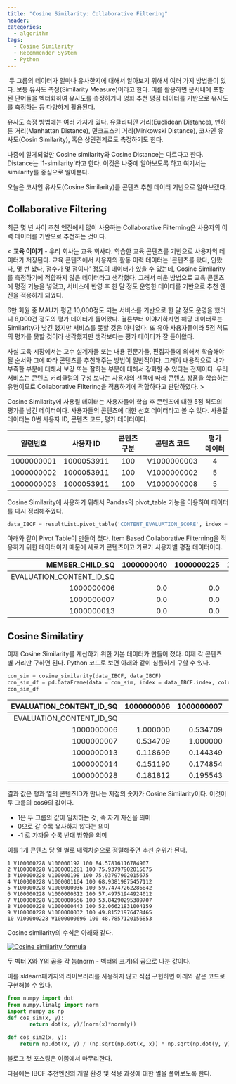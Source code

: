 ```yaml
---
title: "Cosine Similarity: Collaborative Filtering"
header:
categories:
  - algorithm
tags:
  - Cosine Similarity
  - Recommender System
  - Python
---
```




​        두 그룹의 데이터가 얼마나 유사한지에 대해서 알아보기 위해서 여러 가지 방법들이 있다. 보통 유사도 측정(Similarity Measure)이라고 한다. 이를 활용하면 문서내에 포함된 단어들을 벡터화하여 유사도를 측정하거나 영화 추천 평점 데이터를 기반으로 유사도를 측정하는 등 다양하게 활용된다.

유사도 측정 방법에는 여러 가지가 있다. 유클리디안 거리(Euclidean Distance), 맨하튼 거리(Manhattan Distance), 민코프스키 거리(Minkowski Distance), 코사인 유사도(Cosin Similarity), 혹은 상관관계로도 측정하기도 한다. 

나중에 알게되었만 Cosine similarity와 Cosine Distance는 다르다고 한다. Distance는 '1-similarity'라고 한다. 이것은 나중에 알아보도록 하고 여기서는 similarity를 중심으로 알아본다.

오늘은 코사인 유사도(Cosine Similarity)를 콘텐츠 추천 데이터 기반으로 알아보겠다. 

## Collaborative Filtering

  최근 몇 년 사이 추천 엔진에서 많이 사용하는 Collaborative Filterning은 사용자의 이력 데이터를 기반으로 추천하는 것이다. 

< <strong>교육 이야기</strong> - 우리 회사는 교육 회사다. 학습한 교육 콘텐츠를 기반으로 사용자의 데이터가 저장된다. 교육 콘텐츠에서 사용자의 활동 이력 데이터는 '콘텐츠를 봤다, 안봤다, 몇 번 봤다, 점수가 몇 점이다'  정도의 데이터가 있을 수 있는데, Cosine Similarity를 측정하기에 적합하지 않은 데이터라고 생각했다. 그래서 쉬운 방법으로 교육 콘텐츠에 평점 기능을 넣었고, 서비스에 반영 후 한 달 정도 운영한 데이터를 기반으로 추천 엔진을 적용하게 되었다. 

6만 회원 중 MAU가 평균 10,000정도 되는 서비스를 기반으로 한 달 정도 운영을 했더니 8,000건 정도의 평가 데이터가 들어왔다. 결론부터 이야기하자면 해당 데이터로는 Similarity가 낮긴 했지만 서비스를 못할 것은 아니었다. 또 유아 사용자들이라 5점 척도의 평가를 못할 것이라 생각했지만 생각보다는 평가 데이터가 잘 들어왔다.

사실 교육 시장에서는 교수 설계자들 또는 내용 전문가들, 편집자들에 의해서 학습해야될 순서와 그에 따라 콘텐츠를 추천해주는 방법이 일반적이다. 그래야 내용적으로 내가 부족한 부분에 대해서 보강 또는 잘하는 부분에 대해서 강화할 수 있다는 전제이다. 우리 서비스는 콘텐츠 커리큘럼의 구성 보다는 사용자의 선택에 따라 콘텐츠 상품을 학습하는 유형이므로 Collaborative Filtering을 적용하기에 적합하다고 판단하였다. >

Cosine Similarity에 사용될 데이터는 사용자들이 학습 후 콘텐츠에 대한 5점 척도의 평가를 남긴 데이터이다. 사용자들의 콘텐츠에 대한 선호 데이터라고 볼 수 있다. 사용할 데이터는 0번 사용자 ID, 콘텐츠 코드, 평가 데이터이다. 

|  일련번호  | 사용자 ID  | 콘텐츠 구분 | 콘텐츠 코드 | 평가 데이터 |
| :--------: | :--------: | :---------: | :---------: | :---------: |
| 1000000001 | 1000053911 |     100     | V1000000003 |      4      |
| 1000000002 | 1000053911 |     100     | V1000000002 |      5      |
| 1000000003 | 1000053911 |     100     | V1000000008 |      5      |

Cosine Similarity에 사용하기 위해서 Pandas의 pivot_table 기능을 이용하여 데이터를 다시 정리해주었다.

~~~python
data_IBCF = resultList.pivot_table('CONTENT_EVALUATION_SCORE', index = 'EVALUATION_CONTENT_ID', columns = 'MEMBER_CHILD_SQ').fillna(0)
~~~

아래와 같이 Pivot Table이 만들어 졌다. Item Based Collaborative Filterning을 적용하기 위한 데이터이기 때문에 세로가 콘텐츠이고 가로가 사용자별 평점 데이터이다.

|          MEMBER_CHILD_SQ | 1000000040 | 1000000225 | 1000000339 | 1000000366 | 1000000394 | 1000000495 | 1000000497 | 1000000530 | 1000000547 | 1000000820 |  ... | 1000064741 | 1000064751 | 1000064760 | 1000064774 | 1000064776 | 1000064809 | 1000064810 | 1000064811 | 1000064813 | 1000064815 |
| -----------------------: | ---------: | ---------: | ---------: | ---------: | ---------: | ---------: | ---------: | ---------: | ---------: | ---------: | ---: | ---------: | ---------: | ---------: | ---------: | ---------: | ---------: | ---------: | ---------: | ---------: | ---------: |
| EVALUATION_CONTENT_ID_SQ |            |            |            |            |            |            |            |            |            |            |      |            |            |            |            |            |            |            |            |            |            |
|               1000000006 |        0.0 |        0.0 |        0.0 |        0.0 |        0.0 |        0.0 |        0.0 |        0.0 |        0.0 |        0.0 |  ... |        0.0 |        0.0 |        0.0 |        0.0 |        0.0 |        0.0 |        0.0 |        5.0 |        0.0 |        0.0 |
|               1000000007 |        0.0 |        0.0 |        0.0 |        0.0 |        0.0 |        0.0 |        0.0 |        0.0 |        0.0 |        0.0 |  ... |        0.0 |        0.0 |        0.0 |        0.0 |        0.0 |        0.0 |        0.0 |        0.0 |        0.0 |        0.0 |
|               1000000013 |        0.0 |        0.0 |        0.0 |        0.0 |        0.0 |        0.0 |        0.0 |        0.0 |        0.0 |        0.0 |  ... |        0.0 |        0.0 |        0.0 |        0.0 |        0.0 |        0.0 |        0.0 |        0.0 |        0.0 |        0.0 |



## Cosine Similatiry

이제 Cosine Similarity를 계산하기 위한 기본 데이터가 만들어 졌다. 이제 각 콘텐츠 별 거리만 구하면 된다. Python 코드로 보면 아래와 같이 심플하게 구할 수 있다.

~~~python
con_sim = cosine_similarity(data_IBCF, data_IBCF)
con_sim_df = pd.DataFrame(data = con_sim, index = data_IBCF.index, columns = data_IBCF.index)
con_sim_df
~~~

| EVALUATION_CONTENT_ID_SQ | 1000000006 | 1000000007 | 1000000013 | 1000000014 | 1000000028 | 1000000029 | 1000000035 | 1000000036 | 1000000042 | 1000000043 |  ... | V100000233 | V100000235 | V100000238 | V100000239 | V100000240 | V100000246 | V100000249 | V100000254 | V100000256 | V100000258 |
| -----------------------: | ---------: | ---------: | ---------: | ---------: | ---------: | ---------: | ---------: | ---------: | ---------: | ---------: | ---: | ---------: | ---------: | ---------: | ---------: | ---------: | ---------: | ---------: | ---------: | ---------: | ---------: |
| EVALUATION_CONTENT_ID_SQ |            |            |            |            |            |            |            |            |            |            |      |            |            |            |            |            |            |            |            |            |            |
|               1000000006 |   1.000000 |   0.534709 |   0.118699 |   0.151190 |   0.181812 |   0.154930 |   0.082285 |   0.138781 |   0.086249 |   0.083669 |  ... |        0.0 |   0.000000 |        0.0 |        0.0 |   0.117421 |        0.0 |        0.0 |        0.0 |        0.0 |        0.0 |
|               1000000007 |   0.534709 |   1.000000 |   0.144349 |   0.174854 |   0.195543 |   0.189909 |   0.095725 |   0.118349 |   0.093215 |   0.081133 |  ... |        0.0 |   0.000000 |        0.0 |        0.0 |   0.109341 |        0.0 |        0.0 |        0.0 |        0.0 |        0.0 |
|               1000000013 |   0.118699 |   0.144349 |   1.000000 |   0.517494 |   0.246730 |   0.229334 |   0.202346 |   0.319755 |   0.223019 |   0.215176 |  ... |        0.0 |   0.052505 |        0.0 |        0.0 |   0.043224 |        0.0 |        0.0 |        0.0 |        0.0 |        0.0 |
|               1000000014 |   0.151190 |   0.174854 |   0.517494 |   1.000000 |   0.285489 |   0.214540 |   0.182135 |   0.218426 |   0.221884 |   0.197035 |  ... |        0.0 |   0.000000 |        0.0 |        0.0 |   0.048301 |        0.0 |        0.0 |        0.0 |        0.0 |        0.0 |
|               1000000028 |   0.181812 |   0.195543 |   0.246730 |   0.285489 |   1.000000 |   0.446856 |   0.305144 |   0.293787 |   0.310196 |   0.222965 |  ... |        0.0 |   0.072803 |        0.0 |        0.0 |   0.072141 |        0.0 |        0.0 |        0.0 |        0.0 |        0.0 |

결과 값은 행과 열의 콘텐츠ID가  만나는 지점의 숫자가 Cosine Similarity이다. 이것이 두 그룹의 cosθ의 값이다. 

* 1은 두 그룹의 값이 일치하는 것, 즉 자기 자신을 의미
* 0으로 갈 수록 유사하지 않다는 의미
* -1 로 가까울 수록 반대 방향을 의미

이를 1개 콘텐츠 당 열 별로 내림차순으로 정렬해주면 추천 순위가 된다.

```
1 V100000228 V100000192 100 84.57816116784907
2 V100000228 V1000001281 100 75.93797902015675
3 V100000228 V100000198 100 75.93797902015675
4 V100000228 V1000001164 100 68.93819875457112
5 V100000228 V1000000036 100 59.74747262286842
6 V100000228 V1000000312 100 57.49751944924012
7 V100000228 V1000000556 100 53.84290295389707
8 V100000228 V1000000443 100 52.06621831004159
9 V100000228 V1000000032 100 49.81521976478465
10 V100000228 V1000000696 100 48.7857120156853
```



Cosine similarity의 수식은 아래와 같다.

[![Cosine similarity formula](https://camo.githubusercontent.com/71ee9bea3e3bb571c93256e455273aa47eef4483d3b91c7cacbd7efd57ad4721/68747470733a2f2f63646e2e7261776769742e636f6d2f636f6d707574652d696f2f636f73696e652d73696d696c61726974792f626465663934306266346536643332306432363532623532663534663538636632656135643739342f646f63732f696d672f65716e5f73696d696c61726974792e737667)](https://camo.githubusercontent.com/71ee9bea3e3bb571c93256e455273aa47eef4483d3b91c7cacbd7efd57ad4721/68747470733a2f2f63646e2e7261776769742e636f6d2f636f6d707574652d696f2f636f73696e652d73696d696c61726974792f626465663934306266346536643332306432363532623532663534663538636632656135643739342f646f63732f696d672f65716e5f73696d696c61726974792e737667)

두 벡터 X와 Y의 곱을 각 놈(norm - 벡터의 크기)의 곱으로 나눈 값이다. 

이를 sklearn패키지의 라이브러리를 사용하지 않고 직접 구현하면 아래와 같은 코드로 구현해볼 수 있다.

~~~python
from numpy import dot
from numpy.linalg import norm
import numpy as np
def cos_sim(x, y):
       return dot(x, y)/(norm(x)*norm(y))
    
def cos_sim2(x, y):
    return np.dot(x, y) / (np.sqrt(np.dot(x, x)) * np.sqrt(np.dot(y, y)))
~~~



블로그 첫 포스팅은 이쯤에서 마무리한다. 

다음에는 IBCF 추천엔진의 개발 환경 및 적용 과정에 대한 썰을 풀어보도록 한다.



